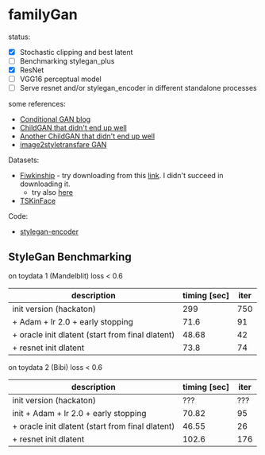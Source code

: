 # familyGan

status:
- [X] Stochastic clipping and best latent
- [ ] Benchmarking stylegan_plus
 - [X] ResNet
 - [ ] VGG16 perceptual model 
- [ ] Serve resnet and/or stylegan_encoder in different standalone processes

some references:
- [Conditional GAN blog](https://medium.com/towards-artificial-intelligence/face-aging-using-conditional-gans-an-introduction-to-age-cgans-machine-learning-8a4a6a100201)
- [ChildGAN that didn't end up well](https://github.com/mingu600/childGAN)
- [Another ChildGAN that didn't end up well](https://github.com/munozalexander/Child-Face-Generation)
- [image2styletransfare GAN](https://arxiv.org/abs/1904.03189)

Datasets:
- [Fiwkinship](https://web.northeastern.edu/smilelab/fiwkinship) - try downloading from this [link](https://www.google.com/url?q=https://1drv.ms/u/s!AkDk_XdBkJ9whlQQkd2rOXSREro-&sa=D&ust=1567577791511000&usg=AFQjCNFUuKCPHpFajsnMWXgNKNq2eHVo4A). I didn't succeed in downloading it.
  - try also [here](https://docs.google.com/forms/d/e/1FAIpQLSd5_hbg-7QlrqE9V4MJShgww308yCxHlj6VOLctETX6aYLQgg/formResponse)
- [TSKinFace](http://parnec.nuaa.edu.cn/xtan/data/TSKinFace.html)

Code:
- [stylegan-encoder](https://github.com/spiorf/stylegan-encoder)

## StyleGan Benchmarking

on toydata 1 (Mandelblit) loss < 0.6

| description                                     | timing [sec]|  iter  |
|-------------------------------------------------|-------------|--------|
| init version (hackaton)                         |    299      |  750   |
| + Adam + lr 2.0 + early stopping                |    71.6     |   91   |
| + oracle init dlatent (start from final dlatent)|    48.68    |   42   |
|    + resnet init dlatent                        |    73.8     |   74   |

on toydata 2 (Bibi) loss < 0.6

| description                                     | timing [sec]|  iter  |
|-------------------------------------------------|-------------|--------|
| init version (hackaton)                         |    ???      |  ???   |
| init + Adam + lr 2.0 + early stopping           |    70.82    |   95   |
| + oracle init dlatent (start from final dlatent)|    46.55    |   26   |
|    + resnet init dlatent                        |    102.6    |   176  |

